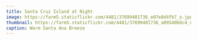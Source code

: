 ```yaml
---
title: Santa Cruz Island at Night
image: https://farm5.staticflickr.com/4481/37699401736_e07e8d4fb7_o.jpg
thumbnail: https://farm5.staticflickr.com/4481/37699401736_a09540b8c4_n.jpg
caption: Warm Santa Ana Breeze
---
```


